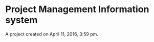 Project Management Information system 
=====================================

A project created on April 11, 2016, 3:59 pm.
